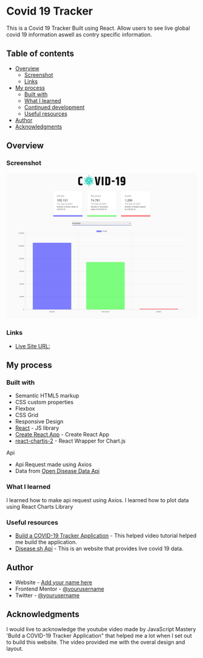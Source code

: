 # Covid 19 Tracker

This is a Covid 19 Tracker Built using React. 
Allow users to see live global covid 19 information aswell as contry specific information.

## Table of contents

- [Overview](#overview)
  - [Screenshot](#screenshot)
  - [Links](#links)
- [My process](#my-process)
  - [Built with](#built-with)
  - [What I learned](#what-i-learned)
  - [Continued development](#continued-development)
  - [Useful resources](#useful-resources)
- [Author](#author)
- [Acknowledgments](#acknowledgments)


## Overview

### Screenshot

![](./Screenshots/Covid19_Tracker_Desktopv2.PNG)

### Links

- [Live Site URL:](https://covid19-tracker-67.netlify.app/)

## My process

### Built with

- Semantic HTML5 markup
- CSS custom properties
- Flexbox
- CSS Grid
- Responsive Design
- [React](https://reactjs.org/) - JS library
- [Create React App](https://github.com/facebook/create-react-app) - Create React App
- [react-chartjs-2](https://www.npmjs.com/package/react-chartjs-2) - React Wrapper for Chart.js


Api
- Api Request made using Axios
- Data from [Open Disease Data Api](https://disease.sh/)

### What I learned

I learned how to make api request using Axios.
I learned how to plot data using React Charts Library

### Useful resources

- [Build a COVID-19 Tracker Application](https://www.youtube.com/watch?v=khJlrj3Y6Ls) - This helped video tutorial helped me build the application.
- [Disease.sh Api](https://disease.sh/) - This is an website that provides live covid 19 data.

## Author

- Website - [Add your name here](https://www.your-site.com)
- Frontend Mentor - [@yourusername](https://www.frontendmentor.io/profile/yourusername)
- Twitter - [@yourusername](https://www.twitter.com/yourusername)

## Acknowledgments

I would live to acknowledge the youtube video made by JavaScript Mastery 'Build a COVID-19 Tracker Application" that helped me a lot when I set out to build this website. The video provided me with the overal design and layout.
